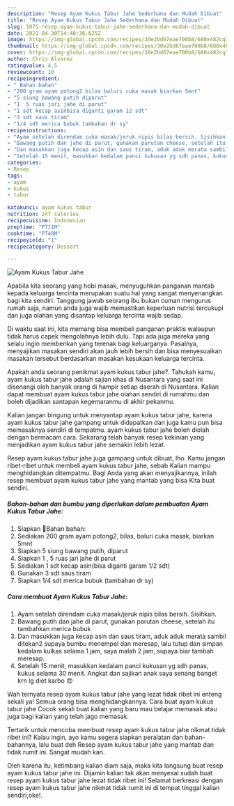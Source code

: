 ```yaml
---
description: "Resep Ayam Kukus Tabur Jahe Sederhana dan Mudah Dibuat"
title: "Resep Ayam Kukus Tabur Jahe Sederhana dan Mudah Dibuat"
slug: 1075-resep-ayam-kukus-tabur-jahe-sederhana-dan-mudah-dibuat
date: 2021-04-30T14:40:36.625Z
image: https://img-global.cpcdn.com/recipes/30e2bd67eae700b8/680x482cq70/ayam-kukus-tabur-jahe-foto-resep-utama.jpg
thumbnail: https://img-global.cpcdn.com/recipes/30e2bd67eae700b8/680x482cq70/ayam-kukus-tabur-jahe-foto-resep-utama.jpg
cover: https://img-global.cpcdn.com/recipes/30e2bd67eae700b8/680x482cq70/ayam-kukus-tabur-jahe-foto-resep-utama.jpg
author: Chris Alvarez
ratingvalue: 4.5
reviewcount: 10
recipeingredient:
- " Bahan bahan"
- "200 gram ayam potong2 bilas baluri cuka masak biarkan 5mnt"
- "5 siung bawang putih diparut"
- "1  5 ruas jari jahe di parut"
- "1 sdt kecap asinbisa diganti garam 12 sdt"
- "3 sdt saus tiram"
- "1/4 sdt merica bubuk tambahan dr sy"
recipeinstructions:
- "Ayam setelah direndam cuka masak/jeruk nipis bilas bersih. Sisihkan."
- "Bawang putih dan jahe di parut, gunakan parutan cheese, setelah itu tambahkan merica bubuk"
- "Dan masukkan juga kecap asin dan saus tiram, aduk aduk merata sambil ditekan2 supaya bumbu menempel dan meresap, lalu tutup dan simpan kedalam kulkas selama 1 jam, saya malah 2 jam, supaya biar tambah meresap."
- "Setelah 15 menit, masukkan kedalam panci kukusan yg sdh panas, kukus selama 30 menit. Angkat dan sajikan anak saya senang banget krn lg diet karbo 😍"
categories:
- Resep
tags:
- ayam
- kukus
- tabur

katakunci: ayam kukus tabur 
nutrition: 247 calories
recipecuisine: Indonesian
preptime: "PT11M"
cooktime: "PT48M"
recipeyield: "1"
recipecategory: Dessert

---
```



![Ayam Kukus Tabur Jahe](https://img-global.cpcdn.com/recipes/30e2bd67eae700b8/680x482cq70/ayam-kukus-tabur-jahe-foto-resep-utama.jpg)

Apabila kita seorang yang hobi masak, menyuguhkan panganan mantab kepada keluarga tercinta merupakan suatu hal yang sangat menyenangkan bagi kita sendiri. Tanggung jawab seorang ibu bukan cuman mengurus rumah saja, namun anda juga wajib memastikan keperluan nutrisi tercukupi dan juga olahan yang disantap keluarga tercinta wajib sedap.

Di waktu  saat ini, kita memang bisa membeli panganan praktis walaupun tidak harus capek mengolahnya lebih dulu. Tapi ada juga mereka yang selalu ingin memberikan yang terenak bagi keluarganya. Pasalnya, menyajikan masakan sendiri akan jauh lebih bersih dan bisa menyesuaikan masakan tersebut berdasarkan masakan kesukaan keluarga tercinta. 



Apakah anda seorang penikmat ayam kukus tabur jahe?. Tahukah kamu, ayam kukus tabur jahe adalah sajian khas di Nusantara yang saat ini disenangi oleh banyak orang di hampir setiap daerah di Nusantara. Kalian dapat membuat ayam kukus tabur jahe olahan sendiri di rumahmu dan boleh dijadikan santapan kegemaranmu di akhir pekanmu.

Kalian jangan bingung untuk menyantap ayam kukus tabur jahe, karena ayam kukus tabur jahe gampang untuk didapatkan dan juga kamu pun bisa memasaknya sendiri di tempatmu. ayam kukus tabur jahe boleh diolah dengan bermacam cara. Sekarang telah banyak resep kekinian yang menjadikan ayam kukus tabur jahe semakin lebih lezat.

Resep ayam kukus tabur jahe juga gampang untuk dibuat, lho. Kamu jangan ribet-ribet untuk membeli ayam kukus tabur jahe, sebab Kalian mampu menghidangkan ditempatmu. Bagi Anda yang akan menyajikannya, inilah resep membuat ayam kukus tabur jahe yang mantab yang bisa Kita buat sendiri.

<!--inarticleads1-->

##### Bahan-bahan dan bumbu yang diperlukan dalam pembuatan Ayam Kukus Tabur Jahe:

1. Siapkan  💞Bahan bahan:
1. Sediakan 200 gram ayam potong2, bilas, baluri cuka masak, biarkan 5mnt
1. Siapkan 5 siung bawang putih, diparut
1. Siapkan 1 , 5 ruas jari jahe di parut
1. Sediakan 1 sdt kecap asin(bisa diganti garam 1/2 sdt)
1. Gunakan 3 sdt saus tiram
1. Siapkan 1/4 sdt merica bubuk (tambahan dr sy)




<!--inarticleads2-->

##### Cara membuat Ayam Kukus Tabur Jahe:

1. Ayam setelah direndam cuka masak/jeruk nipis bilas bersih. Sisihkan.
1. Bawang putih dan jahe di parut, gunakan parutan cheese, setelah itu tambahkan merica bubuk
1. Dan masukkan juga kecap asin dan saus tiram, aduk aduk merata sambil ditekan2 supaya bumbu menempel dan meresap, lalu tutup dan simpan kedalam kulkas selama 1 jam, saya malah 2 jam, supaya biar tambah meresap.
1. Setelah 15 menit, masukkan kedalam panci kukusan yg sdh panas, kukus selama 30 menit. Angkat dan sajikan anak saya senang banget krn lg diet karbo 😍




Wah ternyata resep ayam kukus tabur jahe yang lezat tidak ribet ini enteng sekali ya! Semua orang bisa menghidangkannya. Cara buat ayam kukus tabur jahe Cocok sekali buat kalian yang baru mau belajar memasak atau juga bagi kalian yang telah jago memasak.

Tertarik untuk mencoba membuat resep ayam kukus tabur jahe nikmat tidak ribet ini? Kalau ingin, ayo kamu segera siapkan peralatan dan bahan-bahannya, lalu buat deh Resep ayam kukus tabur jahe yang mantab dan tidak rumit ini. Sangat mudah kan. 

Oleh karena itu, ketimbang kalian diam saja, maka kita langsung buat resep ayam kukus tabur jahe ini. Dijamin kalian tak akan menyesal sudah buat resep ayam kukus tabur jahe lezat tidak ribet ini! Selamat berkreasi dengan resep ayam kukus tabur jahe nikmat tidak rumit ini di tempat tinggal kalian sendiri,oke!.

